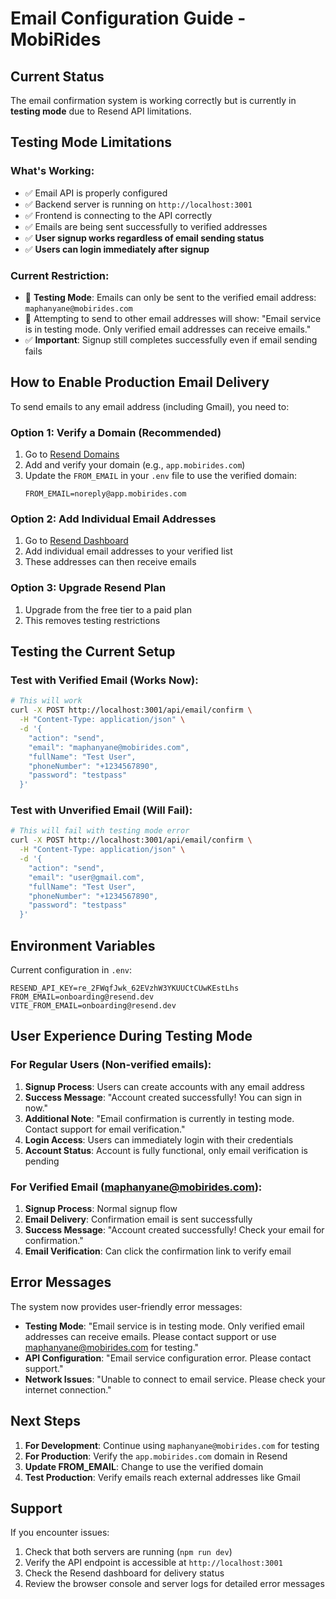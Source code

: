 # Email Configuration Guide - MobiRides

## Current Status

The email confirmation system is working correctly but is currently in **testing mode** due to Resend API limitations.

## Testing Mode Limitations

### What's Working:
- ✅ Email API is properly configured
- ✅ Backend server is running on `http://localhost:3001`
- ✅ Frontend is connecting to the API correctly
- ✅ Emails are being sent successfully to verified addresses
- ✅ **User signup works regardless of email sending status**
- ✅ **Users can login immediately after signup**

### Current Restriction:
- 🚨 **Testing Mode**: Emails can only be sent to the verified email address: `maphanyane@mobirides.com`
- 🚨 Attempting to send to other email addresses will show: "Email service is in testing mode. Only verified email addresses can receive emails."
- ✅ **Important**: Signup still completes successfully even if email sending fails

## How to Enable Production Email Delivery

To send emails to any email address (including Gmail), you need to:

### Option 1: Verify a Domain (Recommended)
1. Go to [Resend Domains](https://resend.com/domains)
2. Add and verify your domain (e.g., `app.mobirides.com`)
3. Update the `FROM_EMAIL` in your `.env` file to use the verified domain:
   ```
   FROM_EMAIL=noreply@app.mobirides.com
   ```

### Option 2: Add Individual Email Addresses
1. Go to [Resend Dashboard](https://resend.com/)
2. Add individual email addresses to your verified list
3. These addresses can then receive emails

### Option 3: Upgrade Resend Plan
1. Upgrade from the free tier to a paid plan
2. This removes testing restrictions

## Testing the Current Setup

### Test with Verified Email (Works Now):
```bash
# This will work
curl -X POST http://localhost:3001/api/email/confirm \
  -H "Content-Type: application/json" \
  -d '{
    "action": "send",
    "email": "maphanyane@mobirides.com",
    "fullName": "Test User",
    "phoneNumber": "+1234567890",
    "password": "testpass"
  }'
```

### Test with Unverified Email (Will Fail):
```bash
# This will fail with testing mode error
curl -X POST http://localhost:3001/api/email/confirm \
  -H "Content-Type: application/json" \
  -d '{
    "action": "send",
    "email": "user@gmail.com",
    "fullName": "Test User",
    "phoneNumber": "+1234567890",
    "password": "testpass"
  }'
```

## Environment Variables

Current configuration in `.env`:
```
RESEND_API_KEY=re_2FWqfJwk_62EVzhW3YKUUCtCUwKEstLhs
FROM_EMAIL=onboarding@resend.dev
VITE_FROM_EMAIL=onboarding@resend.dev
```

## User Experience During Testing Mode

### For Regular Users (Non-verified emails):
1. **Signup Process**: Users can create accounts with any email address
2. **Success Message**: "Account created successfully! You can sign in now."
3. **Additional Note**: "Email confirmation is currently in testing mode. Contact support for email verification."
4. **Login Access**: Users can immediately login with their credentials
5. **Account Status**: Account is fully functional, only email verification is pending

### For Verified Email (maphanyane@mobirides.com):
1. **Signup Process**: Normal signup flow
2. **Email Delivery**: Confirmation email is sent successfully
3. **Success Message**: "Account created successfully! Check your email for confirmation."
4. **Email Verification**: Can click the confirmation link to verify email

## Error Messages

The system now provides user-friendly error messages:
- **Testing Mode**: "Email service is in testing mode. Only verified email addresses can receive emails. Please contact support or use maphanyane@mobirides.com for testing."
- **API Configuration**: "Email service configuration error. Please contact support."
- **Network Issues**: "Unable to connect to email service. Please check your internet connection."

## Next Steps

1. **For Development**: Continue using `maphanyane@mobirides.com` for testing
2. **For Production**: Verify the `app.mobirides.com` domain in Resend
3. **Update FROM_EMAIL**: Change to use the verified domain
4. **Test Production**: Verify emails reach external addresses like Gmail

## Support

If you encounter issues:
1. Check that both servers are running (`npm run dev`)
2. Verify the API endpoint is accessible at `http://localhost:3001`
3. Check the Resend dashboard for delivery status
4. Review the browser console and server logs for detailed error messages
